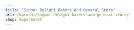 ```yaml
---
title: "Supper Delight Bakers And General Store"
url: /karachi/supper-delight-bakers-and-general-store/
shop: Supermarkt
---
```


